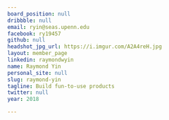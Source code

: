 ```yaml
---
board_position: null
dribbble: null
email: ryin@seas.upenn.edu
facebook: ry19457
github: null
headshot_jpg_url: https://i.imgur.com/A2A4reH.jpg
layout: member_page
linkedin: raymondwyin
name: Raymond Yin
personal_site: null
slug: raymond-yin
tagline: Build fun-to-use products
twitter: null
year: 2018

---
```

